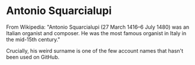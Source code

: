 # Antonio Squarcialupi

From Wikipedia: "Antonio Squarcialupi (27 March 1416–6 July 1480) was an Italian organist and composer. He was the most famous organist in Italy in the mid-15th century."

Crucially, his weird surname is one of the few account names that hasn't been used on GitHub.
